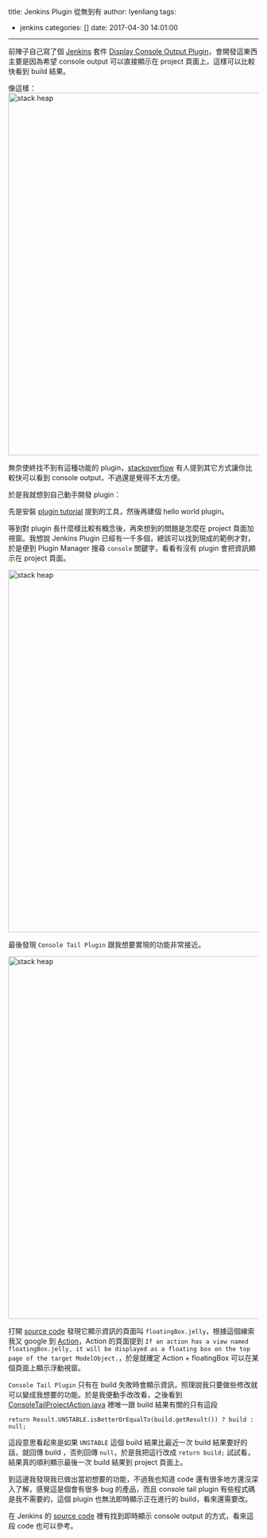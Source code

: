 title: Jenkins Plugin 從無到有
author: lyenliang
tags:
  - jenkins
categories: []
date: 2017-04-30 14:01:00
---
前陣子自己寫了個 [Jenkins](https://jenkins.io/) 套件 [Display Console Output Plugin](https://wiki.jenkins-ci.org/display/JENKINS/Display+Console+Output+Plugin)，會開發這東西主要是因為希望 console output 可以直接顯示在 project 頁面上，這樣可以比較快看到 build 結果。

像這樣：
<img src="/images/jenkins/display_console_output.png" alt="stack heap" style="width: 730px; "/>

無奈使終找不到有這種功能的 plugin，[stackoverflow](http://stackoverflow.com/questions/9496888/jenkins-display-last-console-output-on-project-page/43169372) 有人提到其它方式讓你比較快可以看到 console output，不過還是覺得不太方便。

於是我就想到自己動手開發 plugin：

先是安裝 [plugin tutorial](https://wiki.jenkins-ci.org/display/JENKINS/Plugin+tutorial) 提到的工具，然後再建個 hello world plugin。

等到對 plugin 長什麼樣比較有概念後，再來想到的問題是怎麼在 project 頁面加視窗。我想說 Jenkins Plugin 已經有一千多個，總該可以找到現成的範例才對，於是便到 Plugin Manager 搜尋 `console` 關鍵字，看看有沒有 plugin 會把資訊顯示在 project 頁面。

<img src="/images/jenkins/search_console.png" alt="stack heap" style="width: 730px; "/>

最後發現 `Console Tail Plugin` 跟我想要實現的功能非常接近。

<img src="/images/jenkins/console_tail.png" alt="stack heap" style="width: 730px; "/>

打開 [source code](https://github.com/jenkinsci/console-tail-plugin) 發現它顯示資訊的頁面叫 `floatingBox.jelly`，根據這個線索我又 google 到 [Action](http://javadoc.jenkins-ci.org/hudson/model/Action.html)，Action 的頁面提到 `If an action has a view named floatingBox.jelly, it will be displayed as a floating box on the top page of the target ModelObject.`，於是就確定 Action + floatingBox 可以在某個頁面上顯示浮動視窗。

`Console Tail Plugin` 只有在 build 失敗時會顯示資訊，照理說我只要做些修改就可以變成我想要的功能。於是我便動手改改看，之後看到 [ConsoleTailProjectAction.java](https://github.com/jenkinsci/console-tail-plugin/blob/master/src/main/java/jenkins/plugins/consoletail/ConsoleTailProjectAction.java) 裡唯一跟 build 結果有關的只有這段

    return Result.UNSTABLE.isBetterOrEqualTo(build.getResult()) ? build : null;
    
這段意思看起來是如果 `UNSTABLE` 這個 build 結果比最近一次 build 結果要好的話，就回傳 build ，否則回傳 `null`，於是我把這行改成 `return build;` 試試看，結果真的順利顯示最後一次 build 結果到 project 頁面上。

到這邊我發現我已做出當初想要的功能，不過我也知道 code 還有很多地方還沒深入了解，感覺這是個會有很多 bug 的產品，而且 console tail plugin 有些程式碼是我不需要的，這個 plugin 也無法即時顯示正在進行的 build，看來還需要改。

在 Jenkins 的 [source code](https://github.com/jenkinsci/jenkins/blob/master/core/src/main/resources/hudson/model/Run/console.jelly#L52-#L68) 裡有找到即時顯示 console output 的方式，看來這段 code 也可以參考。